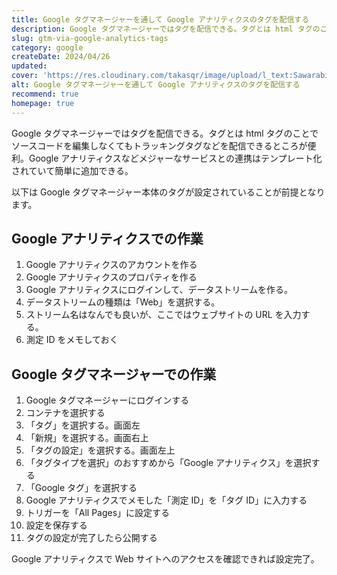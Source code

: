 ```yaml
---
title: Google タグマネージャーを通して Google アナリティクスのタグを配信する
description: Google タグマネージャーではタグを配信できる。タグとは html タグのことでソースコードを編集しなくてもトラッキングタグなどを配信できるところが便利。Google アナリティクスなどメジャーなサービスとの連携はテンプレート化されていて簡単に追加できる。
slug: gtm-via-google-analytics-tags
category: google
createDate: 2024/04/26
updated: 
cover: 'https://res.cloudinary.com/takasqr/image/upload/l_text:Sawarabi%20Gothic_80_bold:Google タグマネージャーを通して Google アナリティクスのタグを配信する,co_rgb:fff,w_620,c_fit/v1712091289/ogp_image_zorhlz.png'
alt: Google タグマネージャーを通して Google アナリティクスのタグを配信する
recommend: true
homepage: true
---
```


Google タグマネージャーではタグを配信できる。タグとは html タグのことでソースコードを編集しなくてもトラッキングタグなどを配信できるところが便利。Google アナリティクスなどメジャーなサービスとの連携はテンプレート化されていて簡単に追加できる。

以下は Google タグマネージャー本体のタグが設定されていることが前提となります。

## Google アナリティクスでの作業

1. Google アナリティクスのアカウントを作る
1. Google アナリティクスのプロパティを作る
1. Google アナリティクスにログインして、データストリームを作る。
1. データストリームの種類は「Web」を選択する。
1. ストリーム名はなんでも良いが、ここではウェブサイトの URL を入力する。
1. 測定 ID をメモしておく

## Google タグマネージャーでの作業

1. Google タグマネージャーにログインする
1. コンテナを選択する
1. 「タグ」を選択する。画面左
1. 「新規」を選択する。画面右上
1. 「タグの設定」を選択する。画面左上
1. 「タグタイプを選択」のおすすめから「Google アナリティクス」を選択する
1. 「Google タグ」を選択する
1. Google アナリティクスでメモした「測定 ID」を「タグ ID」に入力する
1. トリガーを「All Pages」に設定する
1. 設定を保存する
1. タグの設定が完了したら公開する


Google アナリティクスで Web サイトへのアクセスを確認できれば設定完了。
